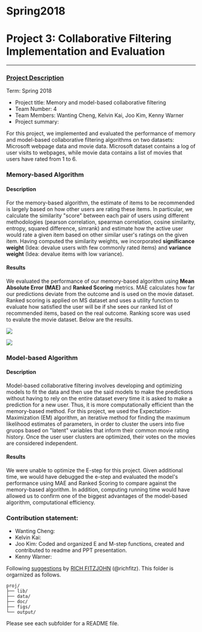 # Spring2018


# Project 3: Collaborative Filtering Implementation and Evaluation

----


### [Project Description](doc/)

Term: Spring 2018

+ Project title: Memory and model-based collaborative filtering
+ Team Number: 4
+ Team Members: Wanting Cheng, Kelvin Kai, Joo Kim, Kenny Warner 
+ Project summary: 

For this project, we implemented and evaluated the performance of memory and model-based collaborative filtering algorithms on two datasets: Microsoft webpage data and movie data. Microsoft dataset contains a log of user visits to webpages, while movie data contains a list of movies that users have rated from 1 to 6.

### Memory-based Algorithm

#### Description

For the memory-based algorithm, the estimate of items to be recommended is largely based on how other users are rating these items. In particular, we calculate the similarity "score" between each pair of users using different methodologies (pearson correlation, spearman correlation, cosine similarity, entropy, squared difference, simrank) and estimate how the active user would rate a given item based on other similar user's ratings on the given item. Having computed the similarity weights, we incorporated **significance weight** (Idea: devalue users with few commonly rated items) and **variance weight** (Idea: devalue items with low variance).

#### Results 

We evaluated the performance of our memory-based algorithm using **Mean Absolute Error (MAE)** and **Ranked Scoring** metrics. MAE calculates how far our predictions deviate from the outcome and is used on the movie dataset. Ranked scoring is applied on MS dataset and uses a utility function to evaluate how satisfied the user will be if she sees our ranked list of recommended items, based on the real outcome. Ranking score was used to evalute the movie dataset. Below are the results. 

![](figs/name.png)

![](figs/name.png)

### Model-based Algorithm

#### Description

Model-based collaborative filtering involves developing and optimizing models to fit the data and then use the said models to make the predictions without having to rely on the entire dataset every time it is asked to make a prediction for a new user. Thus, it is more computationally efficient than the memory-based method. For this project, we used the Expectation-Maximization (EM) algorithm, an iterative method for finding the maximum likelihood estimates of parameters, in order to cluster the users into five gruops based on "latent" variables that inform their common movie rating history. Once the user user clusters are optimized, their votes on the movies are considered independent. 

#### Results 

We were unable to optimize the E-step for this project. Given additional time, we would have debugged the e-step and evaluated the model's performance using MAE and Ranked Scoring to compare against the memory-based algorithm. In addition, computing running time would have allowed us to confirm one of the biggest advantages of the model-based algorithm, computational efficiency. 

### Contribution statement: 

+ Wanting Cheng:
+ Kelvin Kai:
+ Joo Kim: Coded and organized E and M-step functions, created and contributed to readme and PPT presentation. 
+ Kenny Warner: 

Following [suggestions](http://nicercode.github.io/blog/2013-04-05-projects/) by [RICH FITZJOHN](http://nicercode.github.io/about/#Team) (@richfitz). This folder is orgarnized as follows.

```
proj/
├── lib/
├── data/
├── doc/
├── figs/
└── output/
```

Please see each subfolder for a README file.
